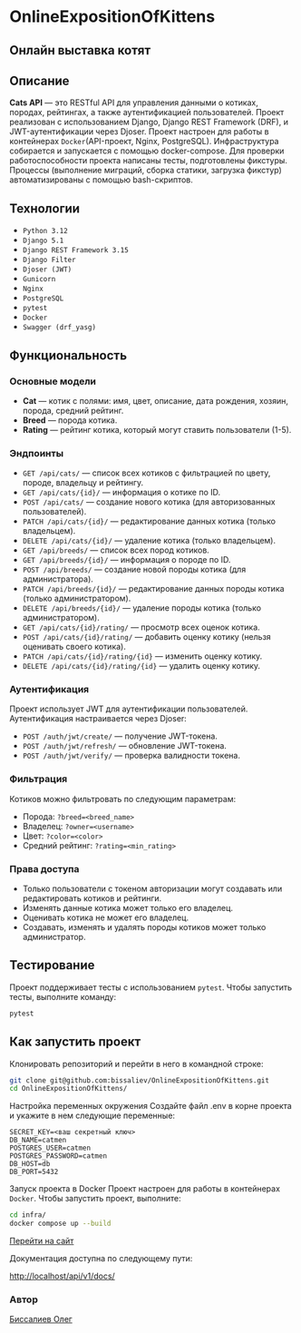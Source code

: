 # OnlineExpositionOfKittens

## Онлайн выставка котят

## Описание

**Cats API** — это RESTful API для управления данными о котиках, породах, рейтингах, а также аутентификацией пользователей. Проект реализован с использованием Django, Django REST Framework (DRF), и JWT-аутентификации через Djoser. Проект настроен для работы в контейнерах `Docker`(API-проект, Nginx, PostgreSQL). Инфраструктура собирается и запускается с помощью docker-compose. Для проверки работоспособности проекта написаны тесты, подготовлены фикстуры. Процессы (выполнение миграций, сборка статики, загрузка фикстур) автоматизированы с помощью bash-скриптов.

## Технологии

- `Python 3.12`
- `Django 5.1`
- `Django REST Framework 3.15`
- `Django Filter`
- `Djoser (JWT)`
- `Gunicorn`
- `Nginx`
- `PostgreSQL`
- `pytest`
- `Docker`
- `Swagger (drf_yasg)`

## Функциональность

### Основные модели

- **Cat** — котик с полями: имя, цвет, описание, дата рождения, хозяин, порода, средний рейтинг.
- **Breed** — порода котика.
- **Rating** — рейтинг котика, который могут ставить пользователи (1-5).

### Эндпоинты

- `GET /api/cats/` — список всех котиков с фильтрацией по цвету, породе, владельцу и рейтингу.
- `GET /api/cats/{id}/` — информация о котике по ID.
- `POST /api/cats/` — создание нового котика (для авторизованных пользователей).
- `PATCH /api/cats/{id}/` — редактирование данных котика (только владельцем).
- `DELETE /api/cats/{id}/` — удаление котика (только владельцем).
- `GET /api/breeds/` — список всех пород котиков.
- `GET /api/breeds/{id}/` — информация о породе по ID.
- `POST /api/breeds/` — создание новой породы котика (для администратора).
- `PATCH /api/breeds/{id}/` — редактирование данных породы котика (только администратором).
- `DELETE /api/breeds/{id}/` — удаление породы котика (только администратором).
- `GET /api/cats/{id}/rating/` — просмотр всех оценок котика.
- `POST /api/cats/{id}/rating/` — добавить оценку котику (нельзя оценивать своего котика).
- `PATCH /api/cats/{id}/rating/{id}` — изменить оценку котику.
- `DELETE /api/cats/{id}/rating/{id}` — удалить оценку котику.

### Аутентификация

Проект использует JWT для аутентификации пользователей. Аутентификация настраивается через Djoser:

- `POST /auth/jwt/create/` — получение JWT-токена.
- `POST /auth/jwt/refresh/` — обновление JWT-токена.
- `POST /auth/jwt/verify/` — проверка валидности токена.

### Фильтрация

Котиков можно фильтровать по следующим параметрам:

- Порода: `?breed=<breed_name>`
- Владелец: `?owner=<username>`
- Цвет: `?color=<color>`
- Средний рейтинг: `?rating=<min_rating>`

### Права доступа

- Только пользователи с токеном авторизации могут создавать или редактировать котиков и рейтинги.
- Изменять данные котика может только его владелец.
- Оценивать котика не может его владелец.
- Создавать, изменять и удалять породы котиков может только администратор.

## Тестирование

Проект поддерживает тесты с использованием `pytest`. Чтобы запустить тесты, выполните команду:

```bash
pytest
```

## Как запустить проект

Клонировать репозиторий и перейти в него в командной строке:

```bash
git clone git@github.com:bissaliev/OnlineExpositionOfKittens.git
cd OnlineExpositionOfKittens/
```

Настройка переменных окружения
Создайте файл .env в корне проекта и укажите в нем следующие переменные:

```env
SECRET_KEY=<ваш секретный ключ>
DB_NAME=catmen
POSTGRES_USER=catmen
POSTGRES_PASSWORD=catmen
DB_HOST=db
DB_PORT=5432
```

Запуск проекта в Docker
Проект настроен для работы в контейнерах `Docker`. Чтобы запустить проект, выполните:

```bash
cd infra/
docker compose up --build
```

[Перейти на сайт](http://localhost/api/v1/cats/)

Документация доступна по следующему пути:

[http://localhost/api/v1/docs/](http://localhost/api/v1/docs/)

### Автор

[Биссалиев Олег](https://github.com/bissaliev)
